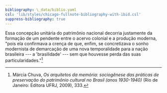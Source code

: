 ```yaml
---
bibliography: \_data/biblio.yaml
csl: 'lib/styles/chicago-fullnote-bibliography-with-ibid.csl'
suppress-bibliography: true
---
```


Essa concepção unitária do patrimônio nacional decorria justamente da
formação de um pendente entre o acervo colonial e a produção moderna,
"pois ela confirmava a crença de que, enfim, se concretizava o sonho
modernista de demarcação de uma nova temporalidade para a nação
brasileira --- a 'brasilidade' --- sem que houvesse perda das suas
particularidades."[^1]

[^1]: Márcia Chuva, *Os arquitetos da memória: sociogênese das práticas
    de preservação do patrimônio cultural no Brasil (anos 1930-1940)*
    (Rio de Janeiro: Editora UFRJ, 2009), 333.
